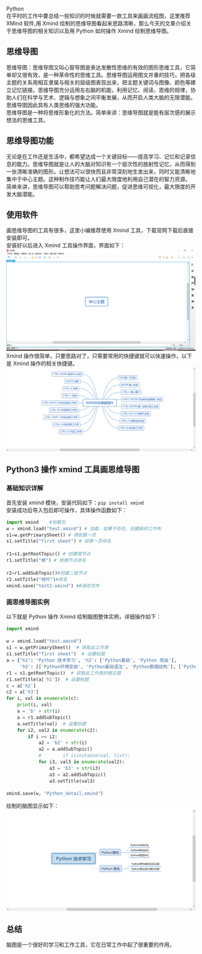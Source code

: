 Python<br />在平时的工作中要总结一些知识的时候就需要一款工具来画画流程图，这里推荐 XMind 软件,用 Xmind 绘制的思维导图看起来思路清晰，那么今天的文章介绍关于思维导图的相关知识以及用 Python 如何操作 Xmind 绘制思维导图。
<a name="Qrb68"></a>
## 思维导图
思维导图：思维导图又叫心智导图是表达发散性思维的有效的图形思维工具，它简单却又很有效，是一种革命性的思维工具。思维导图运用图文并重的技巧，把各级主题的关系用相互隶属与相关的层级图表现出来，把主题关键词与图像、颜色等建立记忆链接。思维导图充分运用左右脑的机能，利用记忆、阅读、思维的规律，协助人们在科学与艺术、逻辑与想象之间平衡发展，从而开启人类大脑的无限潜能。思维导图因此具有人类思维的强大功能。<br />思维导图是一种将思维形象化的方法。简单来讲：思维导图就是能有层次感的展示想法的思维工具。
<a name="UMm4y"></a>
## 思维导图功能
无论是在工作还是生活中，都希望达成一个关键目标——提高学习、记忆和记录信息的能力。思维导图就是让人的大脑对知识有一个层次性的放射性记忆，从而得到一张清晰准确的图形。让想法可以很快而且非常深刻地生发出来，同时又能清晰地集中于中心主题。这种制作技巧能让人们最大限度地利用自己潜在的智力资源。<br />简单来讲，思维导图可以帮助思考问题解决问题，促进思维可视化，最大限度的开发大脑潜能。
<a name="OfcxH"></a>
## 使用软件
画思维导图的工具有很多，这里小编推荐使用 Xmind 工具，下载官网下载后直接安装即可。<br />安装好以后进入 Xmind 工具操作界面，界面如下：<br />![](./img/1653455576620-5eb93093-8cc7-4fcb-b42c-1ec8f08c9500.png)<br />Xmind 操作很简单，只要思路对了，只需要常用的快捷键就可以快速操作，以下是 Xmind 操作的相关快捷键。<br />![](./img/1653455576615-a850c3a9-4f69-4b57-9d1c-9c6e781beb55.png)
<a name="ptQxE"></a>
## Python3 操作 xmind 工具画思维导图
<a name="xOZ3i"></a>
### 基础知识详解
首先安装 xmind 模块，安装代码如下：`pip install xmind`<br />安装成功后导入包后即可操作，具体操作函数如下：
```python
import xmind    #加载包
w = xmind.load("test.xmind") # 加载，如果不存在，创建新的工作布
s1=w.getPrimarySheet() # 得到第一页
s1.setTitle("first sheet") # 给第一页命名
    
r1=s1.getRootTopic() # 创建根节点
r1.setTitle("根") # 给根节点命名

r2=r1.addSubTopic()#创建二级节点
r2.setTitle("枝叶")#命名
xmind.save("test2.xmind") ##保存文件
```
<a name="JqVQJ"></a>
### 画思维导图实例
以下就是 Python 操作 Xmind 绘制脑图整体实例，详细操作如下：
```python
import xmind

w = xmind.load("test.xmind")
s1 = w.getPrimarySheet()  # 获取此工作表
s1.setTitle("first sheet")  # 设置标题
a = {"h1": 'Python 技术学习', 'h2': ['Python基础', 'Python 爬虫'],
	 'h3': [['Python环境安装', 'Python基础语法', 'Python数据结构'], ['Python爬虫基础知识详解', 'Python爬虫相关模块详解']]}
r1 = s1.getRootTopic()  # 获取此工作表的根主题
r1.setTitle(a['h1'])  # 设置标题
c = a['h2']
c2 = a['h3']
for i, val in enumerate(c):
	print(i, val)
	a = 'b' + str(i)
	a = r1.addSubTopic()
	a.setTitle(val)  # 设置标题
	for i2, val2 in enumerate(c2):
		if i == i2:
			a2 = 'b2' + str(i)
			a2 = a.addSubTopic()
			#        if isinstance(val, list):
			for i3, val3 in enumerate(val2):
				a3 = 'b3' + str(i3)
				a3 = a2.addSubTopic()
				a3.setTitle(val3)
				
xmind.save(w, "Python_detail.xmind")
```
绘制的脑图显示如下：<br />![](./img/1653455576613-5631b4a4-3e73-4e23-a569-3cb5dc476c80.png)
<a name="JwqAX"></a>
## 总结
脑图是一个很好的学习和工作工具，它在日常工作中起了很重要的作用。
